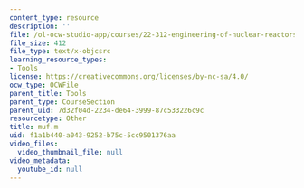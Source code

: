 ```yaml
---
content_type: resource
description: ''
file: /ol-ocw-studio-app/courses/22-312-engineering-of-nuclear-reactors-fall-2015/f1a1b440a0439252b75c5cc9501376aa_muf.m
file_size: 412
file_type: text/x-objcsrc
learning_resource_types:
- Tools
license: https://creativecommons.org/licenses/by-nc-sa/4.0/
ocw_type: OCWFile
parent_title: Tools
parent_type: CourseSection
parent_uid: 7d32f04d-2234-de64-3999-87c533226c9c
resourcetype: Other
title: muf.m
uid: f1a1b440-a043-9252-b75c-5cc9501376aa
video_files:
  video_thumbnail_file: null
video_metadata:
  youtube_id: null
---
```

